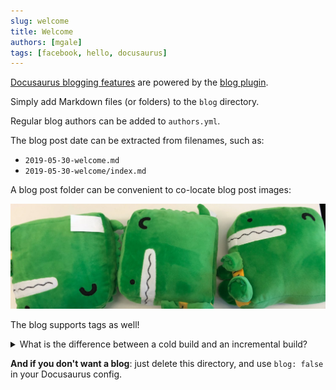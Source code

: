 ```yaml
---
slug: welcome
title: Welcome
authors: [mgale]
tags: [facebook, hello, docusaurus]
---
```


[Docusaurus blogging features](https://docusaurus.io/docs/blog) are powered by the [blog plugin](https://docusaurus.io/docs/api/plugins/@docusaurus/plugin-content-blog).

Simply add Markdown files (or folders) to the `blog` directory.

Regular blog authors can be added to `authors.yml`.

The blog post date can be extracted from filenames, such as:

- `2019-05-30-welcome.md`
- `2019-05-30-welcome/index.md`

A blog post folder can be convenient to co-locate blog post images:

![Docusaurus Plushie](./docusaurus-plushie-banner.jpeg)

The blog supports tags as well!

<details>
  <summary>What is the difference between a cold build and an incremental build?</summary>

A cold build is when the Docusaurus caches are empty, generally after running `docusaurus clear`.

An incremental build happens when you run another time the `docusaurus build` command. Docusaurus automatically tries to "re-use" computations from former builds to make subsequent builds faster. In practice it's based on [Webpack persistent caching](https://webpack.js.org/guides/build-performance/#persistent-cache). To enable incremental builds on your CI server, you can persist the `node_modules/.cache` folder across builds.

</details>

**And if you don't want a blog**: just delete this directory, and use `blog: false` in your Docusaurus config.
